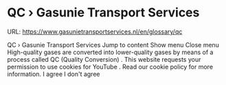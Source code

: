 # QC › Gasunie Transport Services

URL: https://www.gasunietransportservices.nl/en/glossary/qc

QC › Gasunie Transport Services
Jump to content
Show menu
Close menu
High-quality gases are converted into lower-quality gases by means of a process called QC (Quality Conversion) .
This website requests your permission to use cookies for
YouTube
. Read our
cookie policy
for more information.
I agree
I don't agree